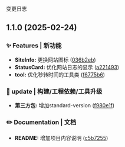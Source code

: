 变更日志
## 1.1.0 (2025-02-24)


### ✨ Features | 新功能

* **SiteInfo:** 更换网站图标 ([036b2eb](https://github.com/insectmk/website-status/commit/036b2eba9dedf0b2b146f8fb6e0b097137cebdc5))
* **StatusCard:** 优化网站日志的显示 ([a221493](https://github.com/insectmk/website-status/commit/a221493ee456467541eb24f4dcc7f1e3d5ee1d46))
* **tool:** 优化秒转时间的工具类 ([f6775b6](https://github.com/insectmk/website-status/commit/f6775b663798ef7c142f172393ba9fd2166587e8))


### 🚀 update | 构建/工程依赖/工具升级

* **第三方包:** 增加standard-version ([f980e1f](https://github.com/insectmk/website-status/commit/f980e1fe6e01478b08792b8a3b1d77bc2be0e468))


### ✏️ Documentation | 文档

* **README:** 增加项目内容说明 ([c5b7255](https://github.com/insectmk/website-status/commit/c5b72558fc49dab084fc0b075680a6abc8f2dd82))
